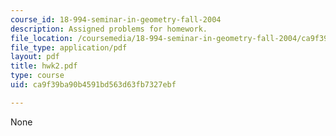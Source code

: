 ```yaml
---
course_id: 18-994-seminar-in-geometry-fall-2004
description: Assigned problems for homework.
file_location: /coursemedia/18-994-seminar-in-geometry-fall-2004/ca9f39ba90b4591bd563d63fb7327ebf_hwk2.pdf
file_type: application/pdf
layout: pdf
title: hwk2.pdf
type: course
uid: ca9f39ba90b4591bd563d63fb7327ebf

---
```

None